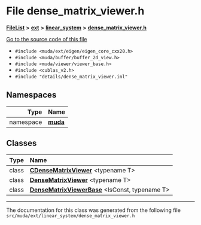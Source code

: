 

# File dense\_matrix\_viewer.h



[**FileList**](files.md) **>** [**ext**](dir_dee31a662aa40cb7fc08cb07824f4a9a.md) **>** [**linear\_system**](dir_6f09a74f7ee1db37d591c4a0fc2f2223.md) **>** [**dense\_matrix\_viewer.h**](dense__matrix__viewer_8h.md)

[Go to the source code of this file](dense__matrix__viewer_8h_source.md)



* `#include <muda/ext/eigen/eigen_core_cxx20.h>`
* `#include <muda/buffer/buffer_2d_view.h>`
* `#include <muda/viewer/viewer_base.h>`
* `#include <cublas_v2.h>`
* `#include "details/dense_matrix_viewer.inl"`













## Namespaces

| Type | Name |
| ---: | :--- |
| namespace | [**muda**](namespacemuda.md) <br> |


## Classes

| Type | Name |
| ---: | :--- |
| class | [**CDenseMatrixViewer**](classmuda_1_1_c_dense_matrix_viewer.md) &lt;typename T&gt;<br> |
| class | [**DenseMatrixViewer**](classmuda_1_1_dense_matrix_viewer.md) &lt;typename T&gt;<br> |
| class | [**DenseMatrixViewerBase**](classmuda_1_1_dense_matrix_viewer_base.md) &lt;IsConst, typename T&gt;<br> |



















































------------------------------
The documentation for this class was generated from the following file `src/muda/ext/linear_system/dense_matrix_viewer.h`

